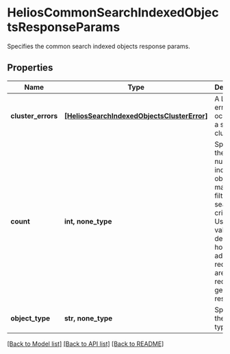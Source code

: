 # HeliosCommonSearchIndexedObjectsResponseParams

Specifies the common search indexed objects response params.

## Properties
Name | Type | Description | Notes
------------ | ------------- | ------------- | -------------
**cluster_errors** | [**[HeliosSearchIndexedObjectsClusterError]**](HeliosSearchIndexedObjectsClusterError.md) | A List of errors that occured on a subset of clusters. | [optional] 
**count** | **int, none_type** | Specifies the total number of indexed objects that match the filter and search criteria. Use this value to determine how many additional requests are required to get the full result. | [optional] 
**object_type** | **str, none_type** | Specifies the object type. | [optional] 

[[Back to Model list]](../README.md#documentation-for-models) [[Back to API list]](../README.md#documentation-for-api-endpoints) [[Back to README]](../README.md)


